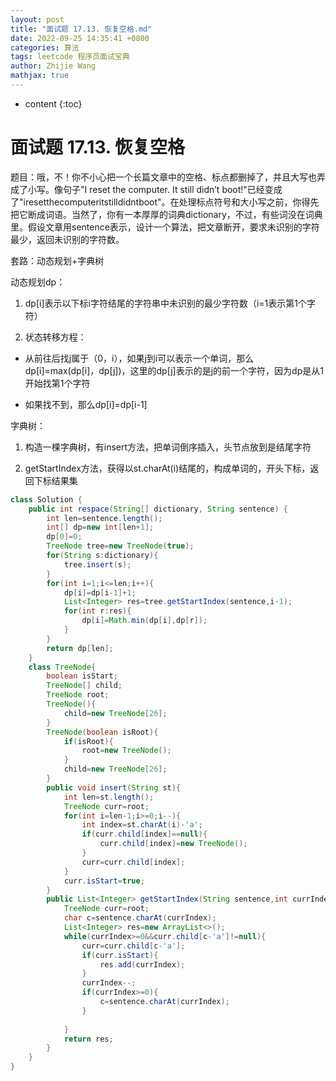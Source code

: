 ```yaml
---
layout: post
title: "面试题 17.13. 恢复空格.md"
date: 2022-09-25 14:35:41 +0800
categories: 算法
tags: leetcode 程序员面试宝典
author: Zhijie Wang
mathjax: true
---
```



* content
{:toc}














# 面试题 17.13. 恢复空格

题目：哦，不！你不小心把一个长篇文章中的空格、标点都删掉了，并且大写也弄成了小写。像句子"I reset the computer. It still didn’t boot!"已经变成了"iresetthecomputeritstilldidntboot"。在处理标点符号和大小写之前，你得先把它断成词语。当然了，你有一本厚厚的词典dictionary，不过，有些词没在词典里。假设文章用sentence表示，设计一个算法，把文章断开，要求未识别的字符最少，返回未识别的字符数。

套路：动态规划+字典树

动态规划dp：

1. dp[i]表示以下标i字符结尾的字符串中未识别的最少字符数（i=1表示第1个字符）

1. 状态转移方程：

- 从前往后找j属于（0，i），如果j到i可以表示一个单词，那么dp[i]=max(dp[i]，dp[j])，这里的dp[j]表示的是j的前一个字符，因为dp是从1开始找第1个字符

- 如果找不到，那么dp[i]=dp[i-1]

字典树：

1. 构造一棵字典树，有insert方法，把单词倒序插入，头节点放到是结尾字符

1. getStartIndex方法，获得以st.charAt(i)结尾的，构成单词的，开头下标，返回下标结果集

```java
class Solution {
    public int respace(String[] dictionary, String sentence) {
        int len=sentence.length();
        int[] dp=new int[len+1];
        dp[0]=0;
        TreeNode tree=new TreeNode(true);
        for(String s:dictionary){
            tree.insert(s);
        }
        for(int i=1;i<=len;i++){
            dp[i]=dp[i-1]+1;
            List<Integer> res=tree.getStartIndex(sentence,i-1);
            for(int r:res){
                dp[i]=Math.min(dp[i],dp[r]);
            }
        }
        return dp[len];
    }
    class TreeNode{
        boolean isStart;
        TreeNode[] child;
        TreeNode root;
        TreeNode(){
            child=new TreeNode[26];
        }
        TreeNode(boolean isRoot){
            if(isRoot){
                root=new TreeNode();
            }
            child=new TreeNode[26];
        }
        public void insert(String st){
            int len=st.length();
            TreeNode curr=root;
            for(int i=len-1;i>=0;i--){
                int index=st.charAt(i)-'a';
                if(curr.child[index]==null){
                    curr.child[index]=new TreeNode();
                }
                curr=curr.child[index];
            }
            curr.isStart=true;
        }
        public List<Integer> getStartIndex(String sentence,int currIndex){
            TreeNode curr=root;
            char c=sentence.charAt(currIndex);
            List<Integer> res=new ArrayList<>();
            while(currIndex>=0&&curr.child[c-'a']!=null){
                curr=curr.child[c-'a'];
                if(curr.isStart){
                    res.add(currIndex);
                }
                currIndex--;
                if(currIndex>=0){
                    c=sentence.charAt(currIndex);
                }
                
            }
            return res;
        }
    }
}
```

